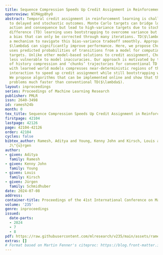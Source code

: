 ```yaml
---
title: Sequence Compression Speeds Up Credit Assignment in Reinforcement Learning
openreview: NlM4gp8hyO
abstract: Temporal credit assignment in reinforcement learning is challenging due
  to delayed and stochastic outcomes. Monte Carlo targets can bridge long delays between
  action and consequence but lead to high-variance targets due to stochasticity. Temporal
  difference (TD) learning uses bootstrapping to overcome variance but introduces
  a bias that can only be corrected through many iterations. TD($\lambda$) provides
  a mechanism to navigate this bias-variance tradeoff smoothly. Appropriately selecting
  $\lambda$ can significantly improve performance. Here, we propose Chunked-TD, which
  uses predicted probabilities of transitions from a model for computing $\lambda$-return
  targets. Unlike other model-based solutions to credit assignment, Chunked-TD is
  less vulnerable to model inaccuracies. Our approach is motivated by the principle
  of history compression and ‘chunks’ trajectories for conventional TD learning. Chunking
  with learned world models compresses near-deterministic regions of the environment-policy
  interaction to speed up credit assignment while still bootstrapping when necessary.
  We propose algorithms that can be implemented online and show that they solve some
  problems much faster than conventional TD($\lambda$).
layout: inproceedings
series: Proceedings of Machine Learning Research
publisher: PMLR
issn: 2640-3498
id: ramesh24b
month: 0
tex_title: Sequence Compression Speeds Up Credit Assignment in Reinforcement Learning
firstpage: 42104
lastpage: 42126
page: 42104-42126
order: 42104
cycles: false
bibtex_author: Ramesh, Aditya and Young, Kenny John and Kirsch, Louis and Schmidhuber,
  J\"{u}rgen
author:
- given: Aditya
  family: Ramesh
- given: Kenny John
  family: Young
- given: Louis
  family: Kirsch
- given: Jürgen
  family: Schmidhuber
date: 2024-07-08
address:
container-title: Proceedings of the 41st International Conference on Machine Learning
volume: '235'
genre: inproceedings
issued:
  date-parts:
  - 2024
  - 7
  - 8
pdf: https://raw.githubusercontent.com/mlresearch/v235/main/assets/ramesh24b/ramesh24b.pdf
extras: []
# Format based on Martin Fenner's citeproc: https://blog.front-matter.io/posts/citeproc-yaml-for-bibliographies/
---
```


